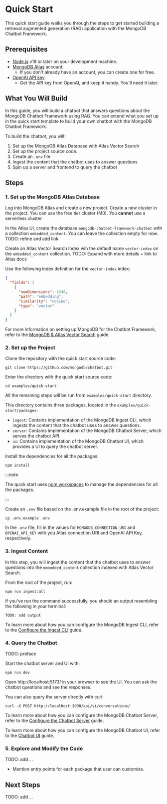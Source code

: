 # Quick Start

This quick start guide walks you through the steps to get started building
a retrieval augmented generation (RAG) application with the MongoDB Chatbot Framework.

## Prerequisites

- [Node.js](https://nodejs.org/en/) v18 or later on your development machine.
- [MongoDB Atlas](https://www.mongodb.com/cloud/atlas) account.
  - If you don't already have an account, you can create one for free.
- [OpenAI API key](https://platform.openai.com/docs/quickstart?context=node).
  - Get the API key from OpenAI, and keep it handy. You'll need it later.

## What You Will Build

In this guide, you will build a chatbot that answers questions about
the MongoDB Chatbot Framework using RAG.
You can extend what you set up in the quick start template
to build your own chatbot with the MongoDB Chatbot Framework.

To build the chatbot, you will:

1. Set up the MongoDB Atlas Database with Atlas Vector Search
1. Set up the project source code.
1. Create an `.env` file
1. Ingest the content that the chatbot uses to answer questions
1. Spin up a server and frontend to query the chatbot

## Steps

### 1. Set up the MongoDB Atlas Database

Log into MongoDB Atlas and create a new project. Create a new cluster in the project.
You can use the free tier cluster (M0). You **cannot** use a serverless cluster.

In the Atlas UI, create the database `mongodb-chatbot-framework-chatbot` with a collection `embedded_content`. You can leave the collection empty for now.
TODO: refine and add link

Create an Atlas Vector Search Index wih the default name `vector-index` on the `embedded_content` collection.
TODO: Expand with more details + link to Atlas docs

Use the following index definition for the `vector-index` index:

```json
{
  "fields": [
    {
      "numDimensions": 1536,
      "path": "embedding",
      "similarity": "cosine",
      "type": "vector"
    }
  ]
}
```

For more information on setting up MongoDB for the Chatbot Framework,
refer to the [MongoDB & Atlas Vector Search](./mongodb.md) guide.

### 2. Set up the Project

Clone the repository with the quick start source code:

```shell
git clone https://github.com/mongodb/chatbot.git
```

Enter the directory with the quick start source code:

```shell
cd examples/quick-start
```

All the remaining steps will be run from `examples/quick-start` directory.

This directory contains three packages, located in the `examples/quick-start/packages`:

- `ingest`: Contains implementation of the MongoDB Ingest CLI, which ingests the content that the chatbot uses to answer questions.
- `server`: Contains implementation of the MongoDB Chatbot Server, which serves the chatbot API.
- `ui`: Contains implementation of the MongoDB Chatbot UI, which provides a UI to query the chatbot server.

Install the dependencies for all the packages:

```shell
npm install
```

:::note

The quick start uses [npm workspaces](https://docs.npmjs.com/cli/v8/using-npm/workspaces)
to manage the dependencies for all the packages.

:::

Create an `.env` file based on the .env.example file in the root of the project:

```shell
cp .env.example .env
```

In the `.env` file, fill in the values for `MONGODB_CONNECTION_URI` and `OPENAI_API_KEY`
with you Atlas connection URI and OpenAI API Key, respectively.

### 3. Ingest Content

In this step, you will ingest the content that the chatbot uses to answer questions
into the `embedded_content` collection indexed with Atlas Vector Search.

From the root of the project, run:

```shell
npm run ingest:all
```

If you've run the command successfully, you should an output resembling the following
in your terminal:

```shell
TODO: add output
```

To learn more about how you can configure the MongoDB Ingest CLI,
refer to the [Configure the Ingest CLI](./ingest/configure.md) guide.

### 4. Query the Chatbot

TODO: preface

Start the chatbot server and UI with:

```shell
npm run dev
```

Open http://localhost:5173/ in your browser to see the UI.
You can ask the chatbot questions and see the responses.

You can also query the server directly with curl:

```shell
curl -X POST http://localhost:3000/api/vi/conversations/
```

To learn more about how you can configure the MongoDB Chatbot Server,
refer to the [Configure the Chatbot Server](./server/configure.md) guide.

To learn more about how you can configure the MongoDB Chatbot UI,
refer to the [Chatbot UI](./ui.md) guide.

### 5. Explore and Modify the Code

TODO: add ...

- Mention entry points for each package that user can customize.

## Next Steps

TODO: add ...
